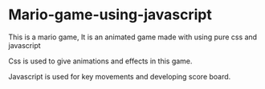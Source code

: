 # Mario-game-using-javascript
This is a mario game, It is an animated game made with using pure css and javascript 

Css is used to give animations and effects in this game.

Javascript is used for key movements and developing score board.

